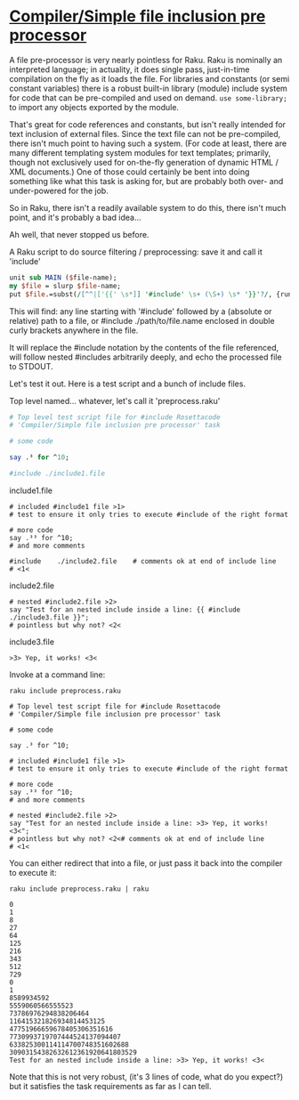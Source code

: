 [1]: https://rosettacode.org/wiki/Compiler/Simple_file_inclusion_pre_processor

# [Compiler/Simple file inclusion pre processor][1]

A file pre-processor is very nearly pointless for Raku. Raku is nominally an interpreted language; in actuality, it does single pass, just-in-time compilation on the fly as it loads the file. For libraries and constants (or semi constant variables) there is a robust built-in library (module) include system for code that can be pre-compiled and used on demand. `use some-library;` to import any objects exported by the module.



That's great for code references and constants, but isn't really intended for text inclusion of external files. Since the text file can not be pre-compiled, there isn't much point to having such a system. (For code at least, there are many different templating system modules for text templates; primarily, though not exclusively used for on-the-fly generation of dynamic HTML / XML documents.) One of those could certainly be bent into doing something like what this task is asking for, but are probably both over- and under-powered for the job.



So in Raku, there isn't a readily available system to do this, there isn't much point, and it's probably a bad idea...





Ah well, that never stopped us before.





A Raku script to do source filtering / preprocessing: save it and call it 'include'

```perl
unit sub MAIN ($file-name);
my $file = slurp $file-name;
put $file.=subst(/[^^|['{{' \s*]] '#include' \s+ (\S+) \s* '}}'?/, {run(«$*EXECUTABLE-NAME $*PROGRAM-NAME $0», :out).out.slurp(:close).trim}, :g);
```


This will find: any line starting with '#include' followed by a (absolute or relative) path to a file, or #include ./path/to/file.name enclosed in double curly brackets anywhere in the file.



It will replace the #include notation by the contents of the file referenced, will follow nested #includes arbitrarily deeply, and echo the processed file to STDOUT.



Let's test it out. Here is a test script and a bunch of include files.



Top level named... whatever, let's call it 'preprocess.raku'

```perl
# Top level test script file for #include Rosettacode
# 'Compiler/Simple file inclusion pre processor' task

# some code

say .³ for ^10;

#include ./include1.file
```


include1.file


```
# included #include1 file >1>
# test to ensure it only tries to execute #include of the right format

# more code
say .³³ for ^10;
# and more comments

#include    ./include2.file    # comments ok at end of include line
# <1<
```


include2.file


```
# nested #include2.file >2>
say "Test for an nested include inside a line: {{ #include ./include3.file }}";
# pointless but why not? <2<
```


include3.file


```
>3> Yep, it works! <3<
```


Invoke at a  command line:



`raku include preprocess.raku`


```
# Top level test script file for #include Rosettacode
# 'Compiler/Simple file inclusion pre processor' task

# some code

say .³ for ^10;

# included #include1 file >1>
# test to ensure it only tries to execute #include of the right format

# more code
say .³³ for ^10;
# and more comments

# nested #include2.file >2>
say "Test for an nested include inside a line: >3> Yep, it works! <3<";
# pointless but why not? <2<# comments ok at end of include line
# <1<
```


You can either redirect that into a file, or just pass it back into the compiler to execute it:



`raku include preprocess.raku | raku`


```
0
1
8
27
64
125
216
343
512
729
0
1
8589934592
5559060566555523
73786976294838206464
116415321826934814453125
47751966659678405306351616
7730993719707444524137094407
633825300114114700748351602688
30903154382632612361920641803529
Test for an nested include inside a line: >3> Yep, it works! <3<
```


Note that this is not very robust, (it's 3 lines of code, what do you expect?) but it satisfies the task requirements as far as I can tell.
